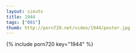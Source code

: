 ```yaml
--- 
layout: sieutv
title: 1944
tags: ["001"]
thumb: http://porn720.net/video/1944/poster.jpg
---
```

{% include porn720 key="1944" %} 
